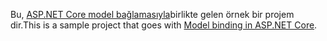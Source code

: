 <span data-ttu-id="5baf3-101">Bu, [ASP.NET Core model bağlamasıyla](https://docs.microsoft.com/aspnet/core/mvc/models/model-binding)birlikte gelen örnek bir projem dir.</span><span class="sxs-lookup"><span data-stu-id="5baf3-101">This is a sample project that goes with [Model binding in ASP.NET Core](https://docs.microsoft.com/aspnet/core/mvc/models/model-binding).</span></span>
